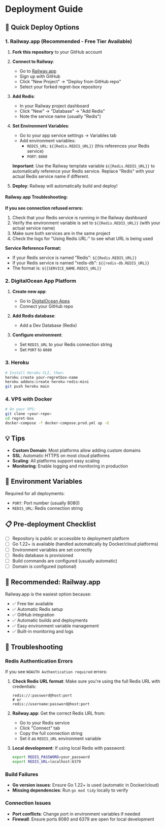 # Deployment Guide

## 🚀 Quick Deploy Options

### 1. Railway.app (Recommended - Free Tier Available)

1. **Fork this repository** to your GitHub account

2. **Connect to Railway**:
   - Go to [Railway.app](https://railway.app)
   - Sign up with GitHub
   - Click "New Project" → "Deploy from GitHub repo"
   - Select your forked regret-box repository

3. **Add Redis**:
   - In your Railway project dashboard
   - Click "New" → "Database" → "Add Redis"
   - Note the service name (usually "Redis")

4. **Set Environment Variables**:
   - Go to your app service settings → Variables tab
   - Add environment variables:
     - `REDIS_URL`: `${{Redis.REDIS_URL}}` (this references your Redis service)
     - `PORT`: `8080`
   
   **Important**: Use the Railway template variable `${{Redis.REDIS_URL}}` to automatically reference your Redis service. Replace "Redis" with your actual Redis service name if different.

5. **Deploy**: Railway will automatically build and deploy!

#### Railway.app Troubleshooting:

**If you see connection refused errors:**
1. Check that your Redis service is running in the Railway dashboard
2. Verify the environment variable is set to `${{Redis.REDIS_URL}}` (with your actual service name)
3. Make sure both services are in the same project
4. Check the logs for "Using Redis URL:" to see what URL is being used

**Service Reference Format:**
- If your Redis service is named "Redis": `${{Redis.REDIS_URL}}`
- If your Redis service is named "redis-db": `${{redis-db.REDIS_URL}}`
- The format is: `${{SERVICE_NAME.REDIS_URL}}`

### 2. DigitalOcean App Platform

1. **Create new app**:
   - Go to [DigitalOcean Apps](https://cloud.digitalocean.com/apps)
   - Connect your GitHub repo

2. **Add Redis database**:
   - Add a Dev Database (Redis)

3. **Configure environment**:
   - Set `REDIS_URL` to your Redis connection string
   - Set `PORT` to `8080`

### 3. Heroku

```bash
# Install Heroku CLI, then:
heroku create your-regretbox-name
heroku addons:create heroku-redis:mini
git push heroku main
```

### 4. VPS with Docker

```bash
# On your VPS:
git clone <your-repo>
cd regret-box
docker-compose -f docker-compose.prod.yml up -d
```

## 💡 Tips

- **Custom Domain**: Most platforms allow adding custom domains
- **SSL**: Automatic HTTPS on most cloud platforms
- **Scaling**: All platforms support easy scaling
- **Monitoring**: Enable logging and monitoring in production

## 🔧 Environment Variables

Required for all deployments:
- `PORT`: Port number (usually 8080)
- `REDIS_URL`: Redis connection string

## 📋 Pre-deployment Checklist

- [ ] Repository is public or accessible to deployment platform
- [ ] Go 1.22+ is available (handled automatically by Docker/cloud platforms)
- [ ] Environment variables are set correctly
- [ ] Redis database is provisioned
- [ ] Build commands are configured (usually automatic)
- [ ] Domain is configured (optional)

## 🎯 Recommended: Railway.app

Railway.app is the easiest option because:
- ✅ Free tier available
- ✅ Automatic Redis setup
- ✅ GitHub integration
- ✅ Automatic builds and deployments
- ✅ Easy environment variable management
- ✅ Built-in monitoring and logs

## 🔧 Troubleshooting

### Redis Authentication Errors

If you see `NOAUTH Authentication required` errors:

1. **Check Redis URL format**: Make sure you're using the full Redis URL with credentials:
   ```
   redis://:password@host:port
   # or
   redis://username:password@host:port
   ```

2. **Railway.app**: Get the correct Redis URL from:
   - Go to your Redis service
   - Click "Connect" tab
   - Copy the full connection string
   - Set it as `REDIS_URL` environment variable

3. **Local development**: If using local Redis with password:
   ```bash
   export REDIS_PASSWORD=your_password
   export REDIS_URL=localhost:6379
   ```

### Build Failures

- **Go version issues**: Ensure Go 1.22+ is used (automatic in Docker/cloud)
- **Missing dependencies**: Run `go mod tidy` locally to verify

### Connection Issues

- **Port conflicts**: Change port in environment variables if needed
- **Firewall**: Ensure ports 8080 and 6379 are open for local development
